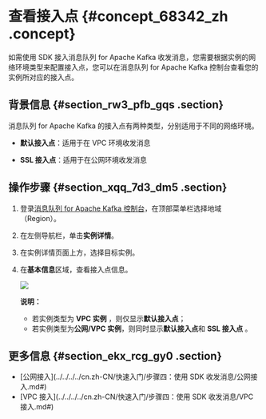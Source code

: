 # 查看接入点 {#concept_68342_zh .concept}

如需使用 SDK 接入消息队列 for Apache Kafka 收发消息，您需要根据实例的网络环境类型来配置接入点，您可以在消息队列 for Apache Kafka 控制台查看您的实例所对应的接入点。

## 背景信息 {#section_rw3_pfb_gqs .section}

消息队列 for Apache Kafka 的接入点有两种类型，分别适用于不同的网络环境。

-   **默认接入点**：适用于在 VPC 环境收发消息

-   **SSL 接入点**：适用于在公网环境收发消息


## 操作步骤 {#section_xqq_7d3_dm5 .section}

1.  登录[消息队列 for Apache Kafka 控制台](https://kafka.console.aliyun.com)，在顶部菜单栏选择地域（Region）。

2.  在左侧导航栏，单击**实例详情**。

3.  在实例详情页面上方，选择目标实例。

4.  在**基本信息**区域，查看接入点信息。

    ![](http://static-aliyun-doc.oss-cn-hangzhou.aliyuncs.com/assets/img/998829/156839264553095_zh-CN.png)

    **说明：** 

    -   若实例类型为 **VPC 实例** ，则仅显示**默认接入点**；
    -   若实例类型为**公网/VPC 实例**，则同时显示**默认接入点**和 **SSL 接入点** 。

## 更多信息 {#section_ekx_rcg_gy0 .section}

-   [公网接入](../../../../cn.zh-CN/快速入门/步骤四：使用 SDK 收发消息/公网接入.md#)
-   [VPC 接入](../../../../cn.zh-CN/快速入门/步骤四：使用 SDK 收发消息/VPC 接入.md#)

